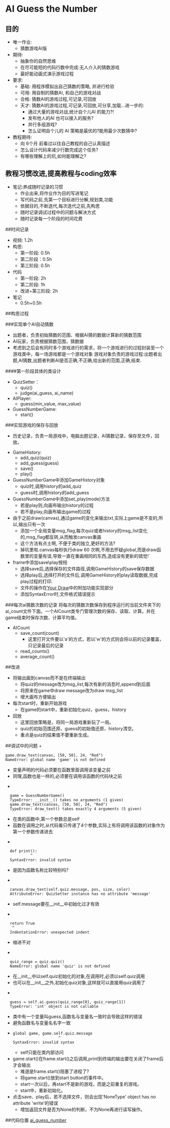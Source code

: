 ﻿# AI Guess the Number

## 目的
- 唯一作业:
  + 猜数游戏AI版
- 期待:
  + 抽象你的自然思维
  + 在尽可能短的代码行数中完成:无人介入的猜数游戏
  + 最好能动画式演示游戏过程
- 要求:
  + 基础: 用程序模拟出自己猜数的策略, 并进行检验
  + 可用: 用自制的猜数AI, 和自己的游戏对战
  + 合格: 猜数AI的游戏过程,可记录,可回放
  + 天才: 猜数AI的游戏过程,可记录,可回放,可分享,加载...进一步的:
    * 通过大量的游戏对战,统计自个儿AI 的能力?! 
    * 发布他人的AI 也可以接入的服务?
    * 并行多组游戏?
    * 怎么证明自个儿的 AI 策略是最优的?能用最少次数猜中?
- 教程期待:
  + 向 6个月 前看过以往自己教程的自己认真描述
  + 怎么设计代码来减少行数完成这个任务?
  + 有哪些理解上的坑,如何能理解之?

## 教程习惯改进,提高教程与coding效率
+ 笔记:养成随时记录的习惯
  - 作业出来,将作业作为目的写进笔记
  - 写代码之前,先第一个目标进行分解,规划类,功能
  - 依据目的,不断迭代,每次迭代之前,先构思
  - 随时记录调试过程中的问题与解决方式
  - 随时记录每一个阶段的时间花费

##时间记录
+ 视频: 1.2h
+ 构思:
  - 第一阶段: 0.5h
  - 第二阶段：0.5h
  - 第三阶段: 0.5h
+ 代码
  - 第一阶段: 2h
  - 第二阶段: 1h
  - 改进+第三阶段: 2h
+ 笔记
  - 0.5h+0.5h

##构思过程

###实现单个AI自动猜数
* 出题者，负责初始猜数的范围、根据AI猜的数据计算新的猜数范围
* AI玩家，负责根据猜数范围，猜数据
* 考虑到之后会有同时多个游戏进行的需求，将一个游戏进行的过程封装至一个游戏类中，每一场游戏都是一个游戏对象
  游戏对象负责的游戏过程:出题者出题,AI猜数,出题者判断AI是否正确,不正确,给出新的范围,正确,结束.

####第一阶段具体的类设计
+ QuizSetter：
  - quiz()
  - judge(ai_guess, ai_name)
+ AIPlayer:
  - guess(min_value, max_value)
+ GuessNumberGame:
  - start()

###实现游戏的保存与回放
* 历史记录，负责一局游戏中，电脑出题记录，AI猜数记录，保存至文件，回放。
+ GameHistory:
  - add_quiz(quiz)
  - add_guess(guess)
  - save()
  - play()
+ GuessNumberGame中添加GameHistory对象
  - quiz时,调用history的add_quiz
  - guess时,调用history的add_guess
+ GuessNumberGame中添加set_play(mode)方法
  - 若是play则,向画布输出history的过程
  - 若不是play,向画布输出game的过程
+ 由于之前draw(canvas),通过game的变化来输出txt,实际上game是不变的,所以,输出只有一次
  - 添加一个全局变量msg_flag,每次quiz或者history的msg_list变化的,msg_flag都反转,从而触发canvas重画
  - 这个方法有点土啊, 不便于类的独立,更好的方法?
  - 掉坑里啦.canvas每秒执行draw 60 次啊,不用去怀疑global,而是draw函数里的变量有误,导致一直在重画相同的东西,造成没有更新的错觉!`
+ frame中添加save\play按扭
  - 选择save后,选择保存的文件路径,调用GameHistory的save保存数据
  - 选择play后,选择打开的文件后,调用GameHistory的play读取数据,完成play过程的打印.
  - 文件的操作在[Your Draw](your_draw.md)中的附加功能实现部分
  - 添加SyntaxError时,文件格式错误提示

###每次ai猜数次数的记录
将每次的猜数次数保存到程序运行的当前文件夹下的ai_count文件下面。一个AICount类专门管理次数的保存、读取、计算。并在game结束时保存次数、计算平均值。
+ AICount
  - save_count(count)
    * 这里打开文件要以'a'的方式，若以'w'的方式则会将以前的记录覆盖，只记录最后的记录
  - read_counts()
  - average_count()

##改进
+ 将输出画到canvas而不是在终端输出
  - 将quiz的message改为msg_list,每次有新的消息时,append到后面
  - 将原来在game中draw message改为draw msg_list
  - 增大画布方便输出
+ 每次start时，重新开始游戏
  - 在game的start中，重新初始化quiz，guess，history
+ 回放
  - 这里回放策略是，将同一局游戏重新玩了一局。
  - quiz的初始范围还原、guess的初始值还原、history清空。
  - 重点是quiz的结果值不要重新生成。

##调试中的问题
+ 
  ```
  game.draw_text(canvas, [50, 50], 24, "Red")
  NameError: global name 'game' is not defined
  ```
  - 变量声明的代码必须要在函数里面调用该变量之前
  - 同理,函数也是一样的,必须要在调用该函数的代码块之前
+ 
```
  game = GuessNumberGame()
  TypeError: __init__() takes no arguments (1 given)
  game.draw_text(canvas, [50, 50], 24, "Red")
  TypeError: draw_text() takes exactly 4 arguments (5 given)
```  
  - 在类的函数中,第一个参数总是self
  - 函数在调用之时,从代码看只传递了4个参数,实际上有将调用该函数的对象作为第一个参数传递进去
+ 
```
  def print():
           ^
  SyntaxError: invalid syntax
```  
  - 是因为函数名称比较特别吗?
+ 
```
  canvas.draw_text(self.quiz.message, pos, size, color)
  AttributeError: QuizSetter instance has no attribute 'message'
``` 
  - self.message要在__init__中初始化过才有效
+ 
``` 
  return True
   ^
  IndentationError: unexpected indent
```
  - 缩进不对
+ 
```
  quiz_range = quiz.quiz()
  NameError: global name 'quiz' is not defined
```  
  - 在__init__中以self.quiz初始化的对象,在调用时,必须以self.quiz调用
  - 也可以在__init__之外,初始化quiz对象,这样就可以直接用quiz调用了
+ 
```
  guess = self.ai.guess(quiz_range[0], quiz_range[1])
  TypeError: 'int' object is not callable
```  
  - 类中有一个变量叫guess,函数名与变量名一致时会导致这样的错误
  - 避免函数名与变量名名字一致
+ 
  ```
  global game, game.self.quiz.message
                      ^
  SyntaxError: invalid syntax
  ````
  - self只能在类内部访问
+ game.start()在frame.start()之后调用,print到终端的输出要在关闭了frame后才会输出
  - 难道是frame.start()阻塞了进程了?
  - 将game.start()放到start button的事件中。
  - start一次以后，再start不是新的游戏，而是之前重复的游戏。
  - start中，重新初始化。
+ 点击save、play后，若不选择文件，则会出现'NoneType' object has no attribute 'write'的错误
  - 增加返回文件是否为None的判断，不为None再进行读写操作。

##代码位置
[ai_guess_number](https://github.com/Lillianmin/omooc.py/blob/master/src/iippy-3/ai_guess_number.py)
